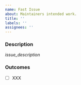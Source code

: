 ```yaml
---
name: Fast Issue
about: Maintainers intended work.
title: ''
labels: ''
assignees: ''
---
```


### Description

_issue_description_

### Outcomes

- [ ] XXX
